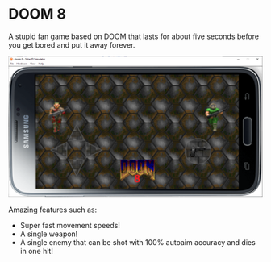 # DOOM 8
A stupid fan game based on DOOM that lasts for about five seconds before you get bored and put it away forever.

![DOOM 8](https://github.com/That1M8Head/DOOM-8/raw/e1m1/doom-8-screenshot.png)

Amazing features such as:
- Super fast movement speeds!
- A single weapon!
- A single enemy that can be shot with 100% autoaim accuracy and dies in one hit!

